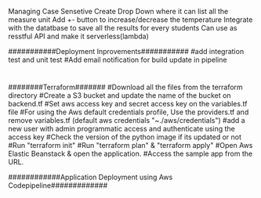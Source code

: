 Managing Case Sensetive
Create Drop Down where it can list all the measure unit
Add +- button to increase/decrease the temperature
Integrate with the datatbase to save all the results for every students
Can use as resstful API and make it serverless(lambda)

###########Deployment Inprovements###########
#add integration test and unit test
#Add email notification for build update in pipeline
#

########Terraform#######
#Download all the files from the terraform directory
#Create a S3 bucket and update the name of the bucket on backend.tf
#Set aws access key and secret access key on the variables.tf file
#For using the Aws default credentials profile, Use the providers.tf and remove variables.tf (default aws credentials "~./aws/credentials")
#add a new user with admin programmatic access and authenticate using the access key
#Check the version of the python image if its updated or not
#Run "terraform init"
#Run "terraform plan" & "terraform apply"
#Open Aws Elastic Beanstack & open the application.
#Access the sample app from the URL.

############Application Deployment using Aws Codepipeline#############
#

